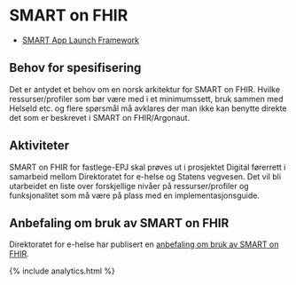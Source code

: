 # SMART on FHIR

* [SMART App Launch Framework](http://www.hl7.org/fhir/smart-app-launch/)

## Behov for spesifisering

Det er antydet et behov om en norsk arkitektur for SMART on FHIR. Hvilke ressurser/profiler som bør være med i et minimumssett, bruk sammen med HelseId etc. og flere spørsmål må avklares der man ikke kan benytte direkte det som er beskrevet i SMART on FHIR/Argonaut. 

## Aktiviteter

SMART on FHIR for fastlege-EPJ skal prøves ut i prosjektet Digital førerrett i samarbeid mellom Direktoratet for e-helse og Statens vegvesen. Det vil bli utarbeidet en liste over forskjellige nivåer på ressurser/profiler og funksjonalitet som må være på plass med en implementasjonsguide. 

## Anbefaling om bruk av SMART on FHIR

Direktoratet for e-helse har publisert en [anbefaling om bruk av SMART on FHIR](https://ehelse.no/standarder/ikke-standarder/anbefaling-om-bruk-av-smart-on-fhir).

{% include analytics.html %}
